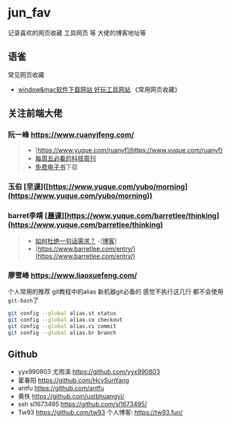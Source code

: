 # jun_fav
记录喜欢的网页收藏 工具网页 等
大佬的博客地址等

## 语雀 
常见网页收藏 
- [window&mac软件下载网站 好玩工具网站](https://www.yuque.com/docs/share/57694e28-6bc3-4545-838f-7778bf04bae5?#) 《常用网页收藏》

## 关注前端大佬
### 阮一峰 https://www.ruanyifeng.com/
> - [https://www.yuque.com/ruanyf](https://www.yuque.com/ruanyf) 
> - [每周五必看的科技周刊](https://www.yuque.com/ruanyf/weekly)
> - [免费电子书](https://www.yuque.com/ruanyf/books)下载

### 玉伯 [[早课](https://www.yuque.com/yubo/morning)]([https://www.yuque.com/yubo/morning](https://www.yuque.com/yubo/morning))
### barret李靖 [[晨课](https://www.yuque.com/barretlee/thinking)][https://www.yuque.com/barretlee/thinking](https://www.yuque.com/barretlee/thinking)
> - [如何杜绝一句话需求？](https://www.yuque.com/barretlee/thinking/biwewk)
> -[[博客](https://www.barretlee.com/entry/)]
> - [https://www.barretlee.com/entry/](https://www.barretlee.com/entry/)
### 廖雪峰 https://www.liaoxuefeng.com/
个人常用的推荐 git教程中的alias 新机器git必备的 
感觉不执行这几行 都不会使用`git-bash`了
```bash
git config --global alias.st status
git config --global alias.co checkout
git config --global alias.ci commit
git config --global alias.br branch

```

## Github
- yyx990803 尤雨溪 https://github.com/yyx990803
- 霍春阳 https://github.com/HcySunYang
- antfu https://github.com/antfu
- 黄佚 https://github.com/ustbhuangyi/
-  ssh sl1673495 https://github.com/sl1673495/
- Tw93   https://github.com/tw93   个人博客: https://tw93.fun/




